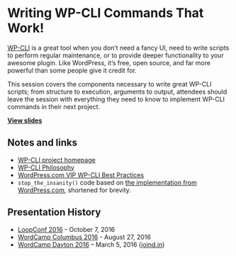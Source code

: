 # Writing WP-CLI Commands That Work!

[WP-CLI](http://wp-cli.org) is a great tool when you don’t need a fancy UI, need to write scripts to perform regular maintenance, or to provide deeper functionality to your awesome plugin. Like WordPress, it’s free, open source, and far more powerful than some people give it credit for.

This session covers the components necessary to write great WP-CLI scripts; from structure to execution, arguments to output, attendees should leave the session with everything they need to know to implement WP-CLI commands in their next project.

**[View slides](http://stevegrunwell.github.io/writing-wp-cli-scripts-that-work)**

## Notes and links

* [WP-CLI project homepage](http://wp-cli.org/)
* [WP-CLI Philosophy](http://wp-cli.org/docs/philosophy/)
* [WordPress.com VIP WP-CLI Best Practices](https://vip.wordpress.com/documentation/writing-bin-scripts/)
* `stop_the_insanity()` code based on [the implementation from WordPress.com](https://vip-svn.wordpress.com/plugins/vip-do-not-include-on-wpcom/vip-wp-cli.php), shortened for brevity.

## Presentation History

* [LoopConf 2016](https://loopconf.com/) - October 7, 2016
* [WordCamp Columbus 2016](https://2016.columbus.wordcamp.org/) - August 27, 2016
* [WordCamp Dayton 2016](https://2016.dayton.wordcamp.org/) – March 5, 2016 ([joind.in](https://joind.in/talk/43635))
